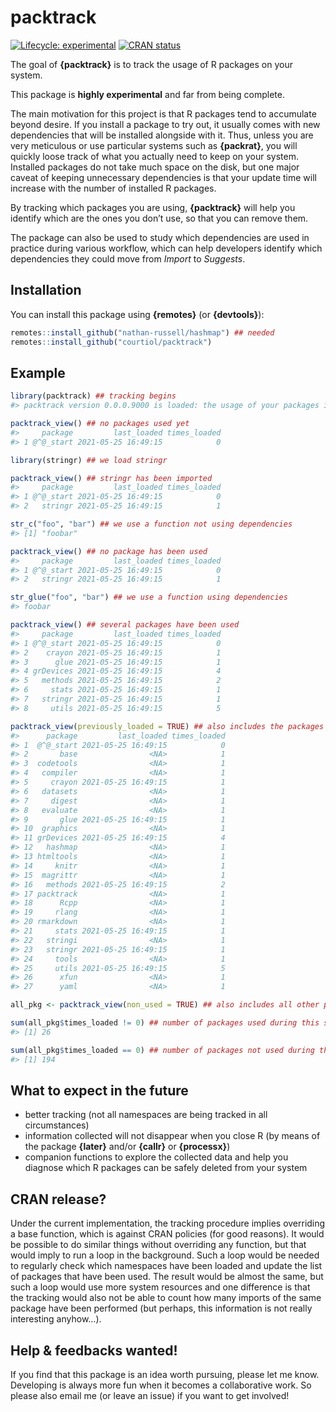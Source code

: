 
<!-- README.md is generated from README.Rmd. Please edit that file -->

# packtrack

<!-- badges: start -->

[![Lifecycle:
experimental](https://img.shields.io/badge/lifecycle-experimental-orange.svg)](https://www.tidyverse.org/lifecycle/#experimental)
[![CRAN
status](https://www.r-pkg.org/badges/version/packtrack)](https://CRAN.R-project.org/package=packtrack)
<!-- badges: end -->

The goal of **{packtrack}** is to track the usage of R packages on your
system.

This package is **highly experimental** and far from being complete.

The main motivation for this project is that R packages tend to
accumulate beyond desire. If you install a package to try out, it
usually comes with new dependencies that will be installed alongside
with it. Thus, unless you are very meticulous or use particular systems
such as **{packrat}**, you will quickly loose track of what you actually
need to keep on your system. Installed packages do not take much space
on the disk, but one major caveat of keeping unnecessary dependencies is
that your update time will increase with the number of installed R
packages.

By tracking which packages you are using, **{packtrack}** will help you
identify which are the ones you don’t use, so that you can remove them.

The package can also be used to study which dependencies are used in
practice during various workflow, which can help developers identify
which dependencies they could move from *Import* to *Suggests*.

## Installation

You can install this package using **{remotes}** (or **{devtools}**):

``` r
remotes::install_github("nathan-russell/hashmap") ## needed
remotes::install_github("courtiol/packtrack")
```

## Example

``` r
library(packtrack) ## tracking begins
#> packtrack version 0.0.0.9000 is loaded: the usage of your packages is being tracked (@^@)!

packtrack_view() ## no packages used yet
#>     package         last_loaded times_loaded
#> 1 @^@_start 2021-05-25 16:49:15            0

library(stringr) ## we load stringr

packtrack_view() ## stringr has been imported
#>     package         last_loaded times_loaded
#> 1 @^@_start 2021-05-25 16:49:15            0
#> 2   stringr 2021-05-25 16:49:15            1

str_c("foo", "bar") ## we use a function not using dependencies
#> [1] "foobar"

packtrack_view() ## no package has been used
#>     package         last_loaded times_loaded
#> 1 @^@_start 2021-05-25 16:49:15            0
#> 2   stringr 2021-05-25 16:49:15            1

str_glue("foo", "bar") ## we use a function using dependencies
#> foobar

packtrack_view() ## several packages have been used
#>     package         last_loaded times_loaded
#> 1 @^@_start 2021-05-25 16:49:15            0
#> 2    crayon 2021-05-25 16:49:15            1
#> 3      glue 2021-05-25 16:49:15            1
#> 4 grDevices 2021-05-25 16:49:15            4
#> 5   methods 2021-05-25 16:49:15            2
#> 6     stats 2021-05-25 16:49:15            1
#> 7   stringr 2021-05-25 16:49:15            1
#> 8     utils 2021-05-25 16:49:15            5

packtrack_view(previously_loaded = TRUE) ## also includes the packages loaded before tracking
#>      package         last_loaded times_loaded
#> 1  @^@_start 2021-05-25 16:49:15            0
#> 2       base                <NA>            1
#> 3  codetools                <NA>            1
#> 4   compiler                <NA>            1
#> 5     crayon 2021-05-25 16:49:15            1
#> 6   datasets                <NA>            1
#> 7     digest                <NA>            1
#> 8   evaluate                <NA>            1
#> 9       glue 2021-05-25 16:49:15            1
#> 10  graphics                <NA>            1
#> 11 grDevices 2021-05-25 16:49:15            4
#> 12   hashmap                <NA>            1
#> 13 htmltools                <NA>            1
#> 14     knitr                <NA>            1
#> 15  magrittr                <NA>            1
#> 16   methods 2021-05-25 16:49:15            2
#> 17 packtrack                <NA>            1
#> 18      Rcpp                <NA>            1
#> 19     rlang                <NA>            1
#> 20 rmarkdown                <NA>            1
#> 21     stats 2021-05-25 16:49:15            1
#> 22   stringi                <NA>            1
#> 23   stringr 2021-05-25 16:49:15            1
#> 24     tools                <NA>            1
#> 25     utils 2021-05-25 16:49:15            5
#> 26      xfun                <NA>            1
#> 27      yaml                <NA>            1

all_pkg <- packtrack_view(non_used = TRUE) ## also includes all other packages installed on the system

sum(all_pkg$times_loaded != 0) ## number of packages used during this session
#> [1] 26

sum(all_pkg$times_loaded == 0) ## number of packages not used during this session
#> [1] 194
```

## What to expect in the future

-   better tracking (not all namespaces are being tracked in all
    circumstances)
-   information collected will not disappear when you close R (by means
    of the package **{later}** and/or **{callr}** or **{processx}**)
-   companion functions to explore the collected data and help you
    diagnose which R packages can be safely deleted from your system

## CRAN release?

Under the current implementation, the tracking procedure implies
overriding a base function, which is against CRAN policies (for good
reasons). It would be possible to do similar things without overriding
any function, but that would imply to run a loop in the background. Such
a loop would be needed to regularly check which namespaces have been
loaded and update the list of packages that have been used. The result
would be almost the same, but such a loop would use more system
resources and one difference is that the tracking would also not be able
to count how many imports of the same package have been performed (but
perhaps, this information is not really interesting anyhow…).

## Help & feedbacks wanted!

If you find that this package is an idea worth pursuing, please let me
know. Developing is always more fun when it becomes a collaborative
work. So please also email me (or leave an issue) if you want to get
involved!
